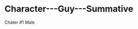 # Character---Guy---Summative
Chater #1 Male

<character>
    <face />
    <hairstyle type="1" />
    <eyes />
    <mouth type="1" />
    <bottons type="2" />






    
    
</character>

